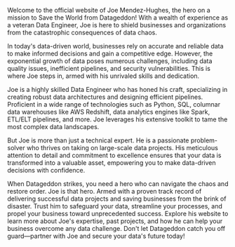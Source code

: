 Welcome to the official website of Joe Mendez-Hughes, the hero on a mission to Save the World from Datageddon! With a wealth of experience as a veteran Data Engineer, Joe is here to shield businesses and organizations from the catastrophic consequences of data chaos.

In today's data-driven world, businesses rely on accurate and reliable data to make informed decisions and gain a competitive edge. However, the exponential growth of data poses numerous challenges, including data quality issues, inefficient pipelines, and security vulnerabilities. This is where Joe steps in, armed with his unrivaled skills and dedication.

Joe is a highly skilled Data Engineer who has honed his craft, specializing in creating robust data architectures and designing efficient pipelines. Proficient in a wide range of technologies such as Python, SQL, columnar data warehouses like AWS Redshift, data analytics engines like Spark, ETL/ELT pipelines, and more. Joe leverages his extensive toolkit to tame the most complex data landscapes.

But Joe is more than just a technical expert. He is a passionate problem-solver who thrives on taking on large-scale data projects. His meticulous attention to detail and commitment to excellence ensures that your data is transformed into a valuable asset, empowering you to make data-driven decisions with confidence.

When Datageddon strikes, you need a hero who can navigate the chaos and restore order. Joe is that hero. Armed with a proven track record of delivering successful data projects and saving businesses from the brink of disaster. Trust him to safeguard your data, streamline your processes, and propel your business toward unprecedented success. Explore his website to learn more about Joe's expertise, past projects, and how he can help your business overcome any data challenge. Don't let Datageddon catch you off guard—partner with Joe and secure your data's future today!
